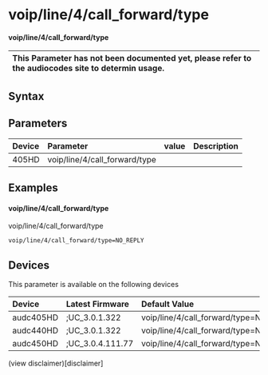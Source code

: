 ﻿---
description: voip/line/4/call_forward/type
search: false
---

# voip/line/4/call_forward/type

#### voip/line/4/call_forward/type


| This Parameter has not been documented yet, please refer to the audiocodes site to determin usage.  | 
| :--- |

## Syntax

## Parameters
|Device|Parameter|value|Description|
|:---|:---|:---|:---|
| 405HD | voip/line/4/call_forward/type |  |  |

## Examples
#### voip/line/4/call_forward/type

voip/line/4/call_forward/type

```
voip/line/4/call_forward/type=NO_REPLY
```

## Devices
This parameter is available on the following devices

| Device | Latest Firmware | Default Value |
|:---|:---|:---|
| audc405HD | ;UC_3.0.1.322 | voip/line/4/call_forward/type=NO_REPLY 
| audc440HD | ;UC_3.0.1.322 | voip/line/4/call_forward/type=NO_REPLY 
| audc450HD | ;UC_3.0.4.111.77 | voip/line/4/call_forward/type=NO_REPLY 

(view disclaimer)[disclaimer]
